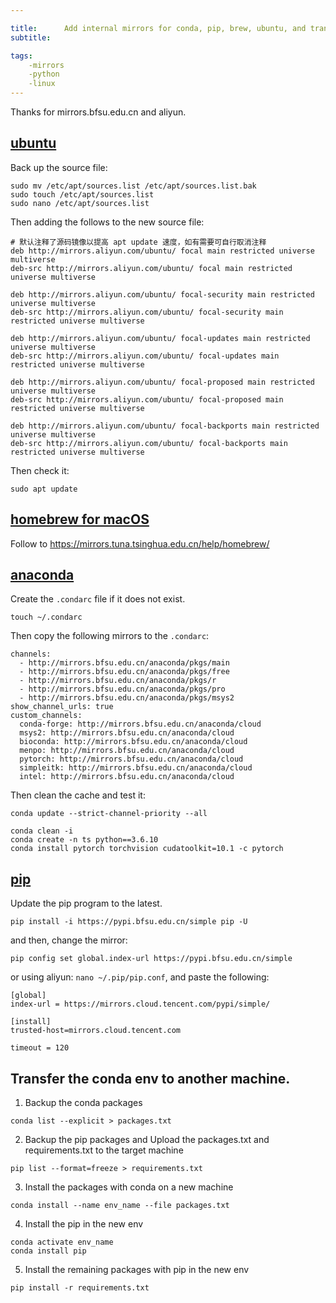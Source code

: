 ```yaml
---

title:      Add internal mirrors for conda, pip, brew, ubuntu, and transfer python env.
subtitle:   

tags:
    -mirrors
    -python
    -linux
---
```


Thanks for mirrors.bfsu.edu.cn and aliyun.

## [ubuntu](https://developer.aliyun.com/mirror/ubuntu?spm=a2c6h.13651102.0.0.160e1b118v7Jjb)
Back up the source file:
```
sudo mv /etc/apt/sources.list /etc/apt/sources.list.bak
sudo touch /etc/apt/sources.list
sudo nano /etc/apt/sources.list 
```
Then adding the follows to the new source file:
```
# 默认注释了源码镜像以提高 apt update 速度，如有需要可自行取消注释
deb http://mirrors.aliyun.com/ubuntu/ focal main restricted universe multiverse
deb-src http://mirrors.aliyun.com/ubuntu/ focal main restricted universe multiverse

deb http://mirrors.aliyun.com/ubuntu/ focal-security main restricted universe multiverse
deb-src http://mirrors.aliyun.com/ubuntu/ focal-security main restricted universe multiverse

deb http://mirrors.aliyun.com/ubuntu/ focal-updates main restricted universe multiverse
deb-src http://mirrors.aliyun.com/ubuntu/ focal-updates main restricted universe multiverse

deb http://mirrors.aliyun.com/ubuntu/ focal-proposed main restricted universe multiverse
deb-src http://mirrors.aliyun.com/ubuntu/ focal-proposed main restricted universe multiverse

deb http://mirrors.aliyun.com/ubuntu/ focal-backports main restricted universe multiverse
deb-src http://mirrors.aliyun.com/ubuntu/ focal-backports main restricted universe multiverse
```

Then check it:
```
sudo apt update
```

## [homebrew for macOS](https://mirrors.bfsu.edu.cn/help/homebrew/)
Follow to https://mirrors.tuna.tsinghua.edu.cn/help/homebrew/

## [anaconda](https://mirrors.bfsu.edu.cn/help/anaconda/)
Create the `.condarc` file if it does not exist.
```
touch ~/.condarc
```
Then copy the following mirrors to the `.condarc`:
```
channels:
  - http://mirrors.bfsu.edu.cn/anaconda/pkgs/main
  - http://mirrors.bfsu.edu.cn/anaconda/pkgs/free
  - http://mirrors.bfsu.edu.cn/anaconda/pkgs/r
  - http://mirrors.bfsu.edu.cn/anaconda/pkgs/pro
  - http://mirrors.bfsu.edu.cn/anaconda/pkgs/msys2
show_channel_urls: true
custom_channels:
  conda-forge: http://mirrors.bfsu.edu.cn/anaconda/cloud
  msys2: http://mirrors.bfsu.edu.cn/anaconda/cloud
  bioconda: http://mirrors.bfsu.edu.cn/anaconda/cloud
  menpo: http://mirrors.bfsu.edu.cn/anaconda/cloud
  pytorch: http://mirrors.bfsu.edu.cn/anaconda/cloud
  simpleitk: http://mirrors.bfsu.edu.cn/anaconda/cloud
  intel: http://mirrors.bfsu.edu.cn/anaconda/cloud
```

Then clean the cache and test it:
```
conda update --strict-channel-priority --all  

conda clean -i 
conda create -n ts python==3.6.10
conda install pytorch torchvision cudatoolkit=10.1 -c pytorch
```

## [pip](https://mirrors.bfsu.edu.cn/help/pypi/)
Update the pip program to the latest.
```
pip install -i https://pypi.bfsu.edu.cn/simple pip -U
```
and then, change the mirror:
```
pip config set global.index-url https://pypi.bfsu.edu.cn/simple
```

or using aliyun: `nano ~/.pip/pip.conf`, and paste the following:
```
[global]
index-url = https://mirrors.cloud.tencent.com/pypi/simple/

[install]
trusted-host=mirrors.cloud.tencent.com

timeout = 120
```

## Transfer the conda env to another machine.

1. Backup the conda packages
```
conda list --explicit > packages.txt
```

2. Backup the pip packages and Upload the packages.txt and requirements.txt to the target machine
```
pip list --format=freeze > requirements.txt
```


3. Install the packages with conda on a new machine
```
conda install --name env_name --file packages.txt
```

4. Install the pip in the new env
```
conda activate env_name
conda install pip
```

5. Install the remaining packages with pip in the new env
```
pip install -r requirements.txt
```
